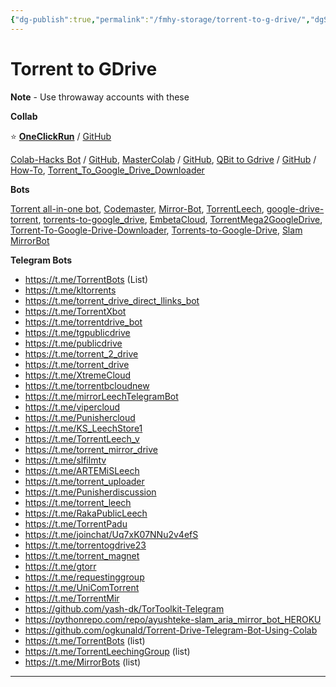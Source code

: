 ```yaml
---
{"dg-publish":true,"permalink":"/fmhy-storage/torrent-to-g-drive/","dgShowBacklinks":true,"dgShowLocalGraph":true}
---
```


# Torrent to GDrive

**Note** - Use throwaway accounts with these

**Collab**

⭐ **[OneClickRun](https://colab.research.google.com/github/biplobsd/OneClickRun/blob/master/OneClickRun.ipynb)** / [GitHub](https://github.com/biplobsd/OneClickRun)

[Colab-Hacks Bot](https://colab.research.google.com/github/PradyumnaKrishna/Colab-Hacks/blob/master/Torrent%20Downloader/Torrent%20Downloader.ipynb) / [GitHub](https://github.com/PradyumnaKrishna/Colab-Hacks), [MasterColab](https://colab.research.google.com/github/yunooooo/Master-Colab/blob/master/Master-Colab.ipynb%20) / [GitHub](https://github.com/yunooooo/Master-Colab), [QBit to Gdrive](https://colab.research.google.com/github/Xavy-13/qbittorrent/blob/main/qBittorrent.ipynb) / [GitHub](https://github.com/xavy-13/qbittorrent) / [How-To](https://rentry.co/TorrentColab), [Torrent_To_Google_Drive_Downloader](https://colab.research.google.com/github/FKLC/Torrent-To-Google-Drive-Downloader/blob/master/Torrent_To_Google_Drive_Downloader.ipynb)

**Bots**

[Torrent all-in-one bot](https://github.com/patheticGeek/torrent-aio-bot), [Codemaster](https://github.com/mohitjoshi155/Codemaster), [Mirror-Bot](https://github.com/KenHV/Mirror-Bot), [TorrentLeech](https://github.com/alfianandaa/TorrentLeech-Gdrive), [google-drive-torrent](https://github.com/karl-chan/google-drive-torrent), [torrents-to-google_drive](https://github.com/dabare/torrents-to-google_drive), [EmbetaCloud](https://github.com/Mrigank11/embetacloud), [TorrentMega2GoogleDrive](https://github.com/kakamband/TorrentMega2GoogleDrive), [Torrent-To-Google-Drive-Downloader](https://github.com/puki56/Torrent-To-Google-Drive-Downloader), [Torrents-to-Google-Drive](https://github.com/cheems/Torrents-to-Google-Drive), [Slam MirrorBot](https://github.com/SlamDevs/slam-mirrorbot)

**Telegram Bots**

* <https://t.me/TorrentBots> (List)
* <https://t.me/kltorrents>
* <https://t.me/torrent_drive_direct_llinks_bot>
* <https://t.me/TorrentXbot>
* <https://t.me/torrentdrive_bot>
* <https://t.me/tgpublicdrive>
* <https://t.me/publicdrive>
* <https://t.me/torrent_2_drive>
* <https://t.me/torrent_drive>
* <https://t.me/XtremeCloud>
* <https://t.me/torrentbcloudnew>
* <https://t.me/mirrorLeechTelegramBot>
* <https://t.me/vipercloud>
* <https://t.me/Punishercloud>
* <https://t.me/KS_LeechStore1>
* <https://t.me/TorrentLeech_v>
* <https://t.me/torrent_mirror_drive>
* <https://t.me/slfilmtv>
* <https://t.me/ARTEMiSLeech>
* <https://t.me/torrent_uploader>
* <https://t.me/Punisherdiscussion>
* <https://t.me/torrent_leech>
* <https://t.me/RakaPublicLeech>
* <https://t.me/TorrentPadu>
* <https://t.me/joinchat/Uq7xK07NNu2v4efS>
* <https://t.me/torrentogdrive23>
* <https://t.me/torrent_magnet>
* <https://t.me/gtorr>
* <https://t.me/requestinggroup>
* <https://t.me/UniComTorrent>
* <https://t.me/TorrentMir>
* <https://github.com/yash-dk/TorToolkit-Telegram>
* <https://pythonrepo.com/repo/ayushteke-slam_aria_mirror_bot_HEROKU>
* <https://github.com/ogkunald/Torrent-Drive-Telegram-Bot-Using-Colab>
* <https://t.me/TorrentBots> (list)
* <https://t.me/TorrentLeechingGroup> (list)
* <https://t.me/MirrorBots> (list)

***